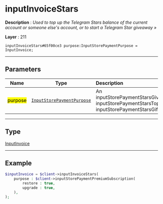 # inputInvoiceStars

**Description** : *Used to top up the Telegram Stars balance of the current account or someone else's account, or to start a Telegram Star giveaway »*

**Layer** : 211

```tl
inputInvoiceStars#65f00ce3 purpose:InputStorePaymentPurpose = InputInvoice;
```

---

## Parameters

| Name | Type | Description |
| :---: | :---: | :--- |
| <mark>purpose</mark> | [`InputStorePaymentPurpose`](type/InputStorePaymentPurpose) | An inputStorePaymentStarsGiveaway, inputStorePaymentStarsTopup or inputStorePaymentStarsGift |

---

## Type

[InputInvoice](type/InputInvoice)

---

## Example

```php
$inputInvoice = $client->inputInvoiceStars(
	purpose : $client->inputStorePaymentPremiumSubscription(
		restore : true,
		upgrade : true,
	),
);
```
